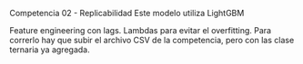 
Competencia 02 - Replicabilidad
Este modelo utiliza LightGBM 

Feature engineering con lags.
Lambdas para evitar el overfitting. 
Para correrlo hay que subir el archivo CSV de la competencia, pero con las clase ternaria ya agregada. 

